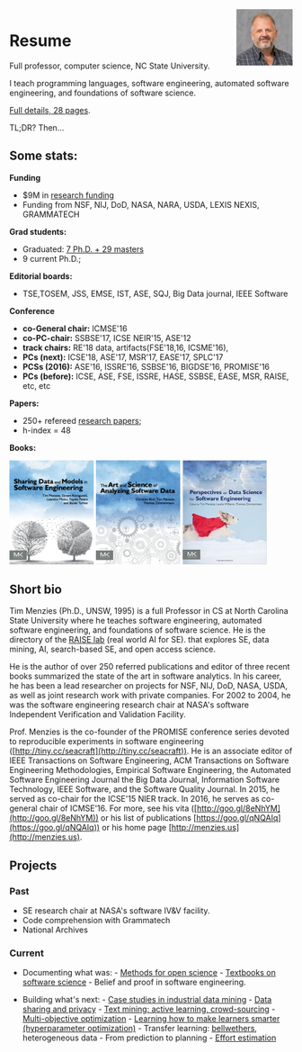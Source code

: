 
<img src="img/timm.png" align=right>

#  Resume

Full professor, computer science, NC State University.

I teach programming languages, software engineering,
automated software engineering, and foundations of software science.

[Full details, 28 pages](pdf/MenziesCV.pdf). 

TL;DR? Then...

## Some stats:

**Funding**

+ $9M in [research funding](https://docs.google.com/spreadsheets/d/1Y5YrD3WkZlee7LLXLN5m9vvMPL2qBU-vruHpRr77dqg/edit#gid=676744746make%20-)
+ Funding from  NSF, NIJ, DoD, NASA, NARA, USDA, LEXIS NEXIS, GRAMMATECH

**Grad students:**

+ Graduated: [7 Ph.D. + 29 masters](https://docs.google.com/spreadsheets/d/1oWGEfEdt4aXZ_chBLTzw2RkKhGTKIKReetkcb8Zo2F4/edit?usp=sharing) 
+ 9 current Ph.D.;

**Editorial boards:**

+ TSE,TOSEM,  JSS, EMSE, IST, ASE, SQJ, Big Data journal, IEEE Software

**Conference**

+ **co-General chair:** ICMSE'16
+ **co-PC-chair:** SSBSE'17,  ICSE NEIR'15, ASE'12
+ **track chairs:** RE'18 data, artifacts(FSE'18,16, ICSME'16), 
+ **PCs (next):**  ICSE'18, ASE'17, MSR'17, EASE'17, SPLC'17
+ **PCSs (2016):**  ASE'16, ISSRE'16, SSBSE'16, BIGDSE'16, PROMISE'16
+ **PCs (before):** ICSE, ASE, FSE, ISSRE, HASE, SSBSE, EASE, MSR, RAISE, etc, etc

**Papers:**

+ 250+ refereed [research papers](https://scholar.google.com/citations?user=7htTUTgmLtUC&hl=en&oi=ao);
+ h-index = 48

**Books:**

 <a href="https://www.amazon.com/Sharing-Data-Models-Software-Engineering/dp/0124172954"><img width=150 src="img/shareBookCover.png"></a>&nbsp;<a
 href="https://www.amazon.com/Art-Science-Analyzing-Software-Data/dp/0124115195"><img width=150 src="img/asdbookCover.png"></a>&nbsp;<a
 href="https://www.amazon.com/Perspectives-Data-Science-Software-Engineering/dp/0128042060"><img width=150 src="img/perspectivesBook.jpg"></a>

## Short bio

Tim Menzies (Ph.D., UNSW, 1995) is a full Professor in CS at North Carolina
State University where he teaches software engineering, automated software
engineering, and foundations of software science. He is the directory of the
[RAISE lab](http://ai4se.net/) (real world AI for SE).  that explores SE, data
mining, AI, search-based SE, and open access science.

He is the author of over 250 referred publications and editor of three recent
books summarized the state of the art in software analytics.  In his career, he
has been a lead researcher on projects for NSF, NIJ, DoD, NASA, USDA, as well as
joint research work with private companies. For 2002 to 2004, he was the
software engineering research chair at NASA's software Independent Verification
and Validation Facility.

Prof. Menzies is the co-founder of the PROMISE conference series devoted to
reproducible experiments in software engineering
([http://tiny.cc/seacraft](http://tiny.cc/seacraft)). He is an associate
editor of IEEE Transactions on Software Engineering, 
ACM Transactions on Software Engineering Methodologies, Empirical Software
Engineering, the Automated Software Engineering Journal the Big Data Journal,
Information Software Technology, IEEE Software,
and the Software Quality Journal. In 2015, he
served as co-chair for the ICSE'15 NIER track. In 2016, he serves as co-general
chair of ICMSE'16. For more, see his vita
([http://goo.gl/8eNhYM](http://goo.gl/8eNhYM)) or his list of publications
[https://goo.gl/qNQAIq](https://goo.gl/qNQAIq)) or his home page
[http://menzies.us](http://menzies.us).

## Projects

### Past

- SE research chair at NASA's software IV&V facility.
- Code comprehension with Grammatech
- National Archives


### Current

- Documenting what was:
       - <a href="http://openscience.us/repo">Methods for open science</a>
       - <a href="books.html">Textbooks on software science</a>
       - Belief and proof in software engineering.

- Building what's next:
       - <a href="http://tiny.cc/factorg">Case studies in industrial data mining</a>
       - <a href="http://menzies.us/pdf/15lace2.pdf">Data sharing and privacy</a>
       -  <a href="https://docs.google.com/presentation/d/145_yPZnx65Z-TOW3_Y9HcLqbEm39QZD1oZMksI8FqW4/edit#slide=id.gc6f980f91_0_29">Text mining: active learning, crowd-sourcing</a>
       - <a href="http://www.slideshare.net/timmenzies/gale-geometric-active-learning-for-searchbased-software-engineering">Multi-objective optimization</a>
       - <a href="https://raw.githubusercontent.com/timm/timm.github.io/master/pdf/16tunelearner.pdf">Learning how to make learners smarter (hyperparameter optimization)</a>
       - Transfer learning: <a href="http://dl.acm.org/citation.cfm?id=2970339">bellwethers</a>, heterogeneous data
       - From prediction to planning
       - <a href="http://arxiv.org/pdf/1609.00489">Effort estimation</a>


